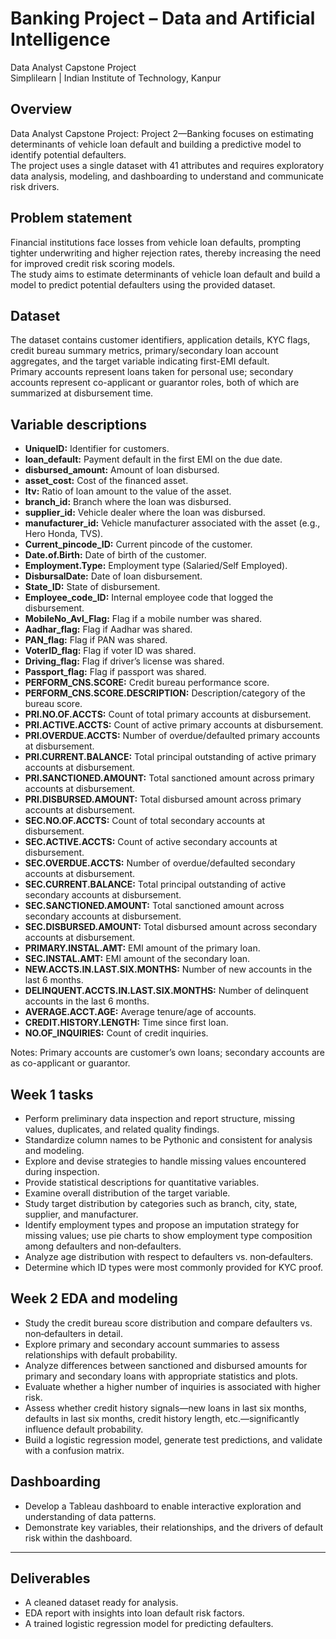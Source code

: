# Banking Project – Data and Artificial Intelligence

Data Analyst Capstone Project  
Simplilearn | Indian Institute of Technology, Kanpur

## Overview

Data Analyst Capstone Project: Project 2—Banking focuses on estimating determinants of vehicle loan default and building a predictive model to identify potential defaulters.  
The project uses a single dataset with 41 attributes and requires exploratory data analysis, modeling, and dashboarding to understand and communicate risk drivers.

## Problem statement

Financial institutions face losses from vehicle loan defaults, prompting tighter underwriting and higher rejection rates, thereby increasing the need for improved credit risk scoring models.  
The study aims to estimate determinants of vehicle loan default and build a model to predict potential defaulters using the provided dataset.

## Dataset

The dataset contains customer identifiers, application details, KYC flags, credit bureau summary metrics, primary/secondary loan account aggregates, and the target variable indicating first-EMI default.  
Primary accounts represent loans taken for personal use; secondary accounts represent co-applicant or guarantor roles, both of which are summarized at disbursement time.

## Variable descriptions

- **UniqueID:** Identifier for customers.
- **loan_default:** Payment default in the first EMI on the due date.
- **disbursed_amount:** Amount of loan disbursed.
- **asset_cost:** Cost of the financed asset.
- **ltv:** Ratio of loan amount to the value of the asset.
- **branch_id:** Branch where the loan was disbursed.
- **supplier_id:** Vehicle dealer where the loan was disbursed.
- **manufacturer_id:** Vehicle manufacturer associated with the asset (e.g., Hero Honda, TVS).
- **Current_pincode_ID:** Current pincode of the customer.
- **Date.of.Birth:** Date of birth of the customer.
- **Employment.Type:** Employment type (Salaried/Self Employed).
- **DisbursalDate:** Date of loan disbursement.
- **State_ID:** State of disbursement.
- **Employee_code_ID:** Internal employee code that logged the disbursement.
- **MobileNo_Avl_Flag:** Flag if a mobile number was shared.
- **Aadhar_flag:** Flag if Aadhar was shared.
- **PAN_flag:** Flag if PAN was shared.
- **VoterID_flag:** Flag if voter ID was shared.
- **Driving_flag:** Flag if driver’s license was shared.
- **Passport_flag:** Flag if passport was shared.
- **PERFORM_CNS.SCORE:** Credit bureau performance score.
- **PERFORM_CNS.SCORE.DESCRIPTION:** Description/category of the bureau score.
- **PRI.NO.OF.ACCTS:** Count of total primary accounts at disbursement.
- **PRI.ACTIVE.ACCTS:** Count of active primary accounts at disbursement.
- **PRI.OVERDUE.ACCTS:** Number of overdue/defaulted primary accounts at disbursement.
- **PRI.CURRENT.BALANCE:** Total principal outstanding of active primary accounts at disbursement.
- **PRI.SANCTIONED.AMOUNT:** Total sanctioned amount across primary accounts at disbursement.
- **PRI.DISBURSED.AMOUNT:** Total disbursed amount across primary accounts at disbursement.
- **SEC.NO.OF.ACCTS:** Count of total secondary accounts at disbursement.
- **SEC.ACTIVE.ACCTS:** Count of active secondary accounts at disbursement.
- **SEC.OVERDUE.ACCTS:** Number of overdue/defaulted secondary accounts at disbursement.
- **SEC.CURRENT.BALANCE:** Total principal outstanding of active secondary accounts at disbursement.
- **SEC.SANCTIONED.AMOUNT:** Total sanctioned amount across secondary accounts at disbursement.
- **SEC.DISBURSED.AMOUNT:** Total disbursed amount across secondary accounts at disbursement.
- **PRIMARY.INSTAL.AMT:** EMI amount of the primary loan.
- **SEC.INSTAL.AMT:** EMI amount of the secondary loan.
- **NEW.ACCTS.IN.LAST.SIX.MONTHS:** Number of new accounts in the last 6 months.
- **DELINQUENT.ACCTS.IN.LAST.SIX.MONTHS:** Number of delinquent accounts in the last 6 months.
- **AVERAGE.ACCT.AGE:** Average tenure/age of accounts.
- **CREDIT.HISTORY.LENGTH:** Time since first loan.
- **NO.OF_INQUIRIES:** Count of credit inquiries.

Notes: Primary accounts are customer’s own loans; secondary accounts are as co-applicant or guarantor.

## Week 1 tasks

- Perform preliminary data inspection and report structure, missing values, duplicates, and related quality findings.
- Standardize column names to be Pythonic and consistent for analysis and modeling.
- Explore and devise strategies to handle missing values encountered during inspection.
- Provide statistical descriptions for quantitative variables.
- Examine overall distribution of the target variable.
- Study target distribution by categories such as branch, city, state, supplier, and manufacturer.
- Identify employment types and propose an imputation strategy for missing values; use pie charts to show employment type composition among defaulters and non‑defaulters.
- Analyze age distribution with respect to defaulters vs. non‑defaulters.
- Determine which ID types were most commonly provided for KYC proof.

## Week 2 EDA and modeling

- Study the credit bureau score distribution and compare defaulters vs. non‑defaulters in detail.
- Explore primary and secondary account summaries to assess relationships with default probability.
- Analyze differences between sanctioned and disbursed amounts for primary and secondary loans with appropriate statistics and plots.
- Evaluate whether a higher number of inquiries is associated with higher risk.
- Assess whether credit history signals—new loans in last six months, defaults in last six months, credit history length, etc.—significantly influence default probability.
- Build a logistic regression model, generate test predictions, and validate with a confusion matrix.

## Dashboarding

- Develop a Tableau dashboard to enable interactive exploration and understanding of data patterns.
- Demonstrate key variables, their relationships, and the drivers of default risk within the dashboard.

---

## Deliverables

- A cleaned dataset ready for analysis.  
- EDA report with insights into loan default risk factors.  
- A trained logistic regression model for predicting defaulters.
